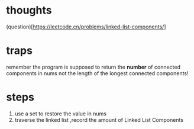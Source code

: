 <!--
 * @Author: SoChichung
 * @Date: 2022-10-12 11:03:26
 * @LastEditors: SoChichung
 * @LastEditTime: 2022-10-12 11:58:49
 * @Description:
 *
 * Copyright (c) 2022 by SoChichung ddeadwings@gmail.com, All Rights Reserved.
-->

# thoughts

(question)[https://leetcode.cn/problems/linked-list-components/]

# traps

remember the program is supposed to return the **number** of connected components in nums not the length of the longest connected components!

# steps

1. use a set to restore the value in nums
2. traverse the linked list ,record the amount of Linked List Components

